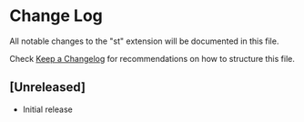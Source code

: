 # Change Log
All notable changes to the "st" extension will be documented in this file.

Check [Keep a Changelog](http://keepachangelog.com/) for recommendations on how to structure this file.

## [Unreleased]
- Initial release